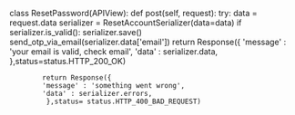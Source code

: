 
class ResetPassword(APIView):
    def post(self, request):
        try:
            data = request.data
            serializer = ResetAccountSerializer(data=data)
            if serializer.is_valid():
                serializer.save()
                send_otp_via_email(serializer.data['email'])
                return Response({
                    'message' : 'your email is valid, check email',
                    'data' : serializer.data,
                },status=status.HTTP_200_OK)

            return Response({
            'message' : 'something went wrong',
            'data' : serializer.errors,
             },status= status.HTTP_400_BAD_REQUEST)

